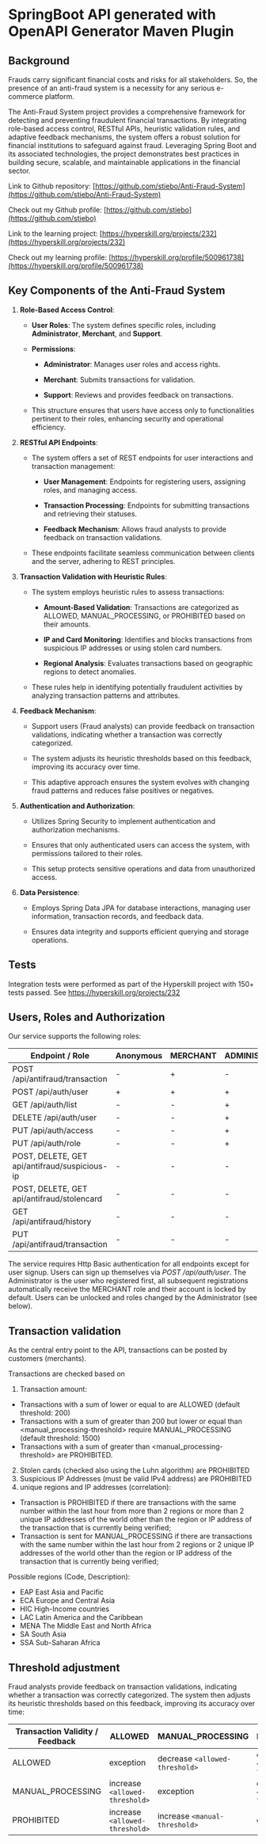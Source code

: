 # SpringBoot API generated with OpenAPI Generator Maven Plugin

## Background

Frauds carry significant financial costs and risks for all stakeholders. So, the presence of an anti-fraud system is a necessity for any serious e-commerce platform.

The Anti-Fraud System project provides a comprehensive framework for detecting and preventing fraudulent financial transactions. By integrating role-based access control, RESTful APIs, heuristic validation rules, and adaptive feedback mechanisms, the system offers a robust solution for financial institutions to safeguard against fraud. Leveraging Spring Boot and its associated technologies, the project demonstrates best practices in building secure, scalable, and maintainable applications in the financial sector.

Link to Github repository: [https://github.com/stiebo/Anti-Fraud-System](https://github.com/stiebo/Anti-Fraud-System)

Check out my Github profile: [https://github.com/stiebo](https://github.com/stiebo)

Link to the learning project: [https://hyperskill.org/projects/232](https://hyperskill.org/projects/232)

Check out my learning profile: [https://hyperskill.org/profile/500961738](https://hyperskill.org/profile/500961738)

## Key Components of the Anti-Fraud System

1. **Role-Based Access Control**:

    - **User Roles**: The system defines specific roles, including **Administrator**, **Merchant**, and **Support**.

    - **Permissions**:

        - **Administrator**: Manages user roles and access rights.

        - **Merchant**: Submits transactions for validation.

        - **Support**: Reviews and provides feedback on transactions.

    - This structure ensures that users have access only to functionalities pertinent to their roles, enhancing security and operational efficiency.


2. **RESTful API Endpoints**:

    - The system offers a set of REST endpoints for user interactions and transaction management:

        - **User Management**: Endpoints for registering users, assigning roles, and managing access.

        - **Transaction Processing**: Endpoints for submitting transactions and retrieving their statuses.

        - **Feedback Mechanism**: Allows fraud analysts to provide feedback on transaction validations.

    - These endpoints facilitate seamless communication between clients and the server, adhering to REST principles.


3. **Transaction Validation with Heuristic Rules**:

    - The system employs heuristic rules to assess transactions:

        - **Amount-Based Validation**: Transactions are categorized as ALLOWED, MANUAL_PROCESSING, or PROHIBITED based on their amounts.

        - **IP and Card Monitoring**: Identifies and blocks transactions from suspicious IP addresses or using stolen card numbers.

        - **Regional Analysis**: Evaluates transactions based on geographic regions to detect anomalies.

    - These rules help in identifying potentially fraudulent activities by analyzing transaction patterns and attributes.


4. **Feedback Mechanism**:

    - Support users (Fraud analysts) can provide feedback on transaction validations, indicating whether a transaction was correctly categorized.

    - The system adjusts its heuristic thresholds based on this feedback, improving its accuracy over time.

    - This adaptive approach ensures the system evolves with changing fraud patterns and reduces false positives or negatives.


5. **Authentication and Authorization**:

    - Utilizes Spring Security to implement authentication and authorization mechanisms.

    - Ensures that only authenticated users can access the system, with permissions tailored to their roles.

    - This setup protects sensitive operations and data from unauthorized access.


6. **Data Persistence**:

    - Employs Spring Data JPA for database interactions, managing user information, transaction records, and feedback data.

    - Ensures data integrity and supports efficient querying and storage operations.

## Tests
Integration tests were performed as part of the Hyperskill project with 150+ tests passed. See https://hyperskill.org/projects/232

## Users, Roles and Authorization

Our service supports the following roles:

| Endpoint / Role                               | Anonymous | MERCHANT | ADMINISTRATOR | SUPPORT |
|-----------------------------------------------|-----------|----------|---------------|---------|
| POST /api/antifraud/transaction               | -         | +        | -             | -       |
| POST /api/auth/user                           | +         | +        | +             | +       |
| GET /api/auth/list                            | -         | -        | +             | +       |
| DELETE /api/auth/user                         | -         | -        | +             | -       |
| PUT /api/auth/access                          | -         | -        | +             | -       |
| PUT /api/auth/role                            | -         | -        | +             | -       |
| POST, DELETE, GET api/antifraud/suspicious-ip | -         | -        | -             | +       |
| POST, DELETE, GET api/antifraud/stolencard    | -         | -        | -             | +       |
| GET /api/antifraud/history                    | -         | -        | -             | +       |
| PUT /api/antifraud/transaction                | -         | -        | -             | +       |

The service requires Http Basic authentication for all endpoints except for user signup.
Users can sign up themselves via *POST /api/auth/user*. The Administrator is the user who registered first, all subsequent registrations automatically receive the MERCHANT role and their account is locked by default. Users can be unlocked and roles changed by the Administrator (see below).

## Transaction validation
As the central entry point to the API, transactions can be posted by customers (merchants).

Transactions are checked based on
1. Transaction amount:
- Transactions with a sum of lower or equal to <allowed-threshold> are ALLOWED (default threshold: 200)
- Transactions with a sum of greater than 200 but lower or equal than <manual_processing-threshold> require MANUAL_PROCESSING (default threshold: 1500)
- Transactions with a sum of greater than <manual_processing-threshold> are PROHIBITED.
2. Stolen cards (checked also using the Luhn algorithm) are PROHIBITED
3. Suspicious IP Addresses (must be valid IPv4 address) are PROHIBITED
4. unique regions and IP addresses (correlation):
- Transaction is PROHIBITED if there are transactions with the same number within the last hour from more than 2 regions or more than 2 unique IP addresses of the world other than the region or IP address of the transaction that is currently being verified;
- Transaction is sent for MANUAL_PROCESSING if there are transactions with the same number within the last hour from 2 regions or 2 unique IP addresses of the world other than the region or IP address of the transaction that is currently being verified;

Possible regions (Code, Description):
- EAP	East Asia and Pacific
- ECA	Europe and Central Asia
- HIC	High-Income countries
- LAC	Latin America and the Caribbean
- MENA  The Middle East and North Africa
- SA	South Asia
- SSA	Sub-Saharan Africa

## Threshold adjustment
Fraud analysts provide feedback on transaction validations, indicating whether a transaction was correctly categorized.
The system then adjusts its heuristic thresholds based on this feedback, improving its accuracy over time:

| Transaction Validity / Feedback | ALLOWED                 | MANUAL_PROCESSING                  | PROHIBITED                    |
|---------------------------------|-------------------------|------------------------------------|-------------------------------|
| ALLOWED                         | exception               | decrease `<allowed-threshold>`     | decrease `<allowed-threshold>` |
| MANUAL_PROCESSING               | increase `<allowed-threshold>` | exception                        | decrease `<manual-threshold>`  |
| PROHIBITED                      | increase `<allowed-threshold>` | increase `<manual-threshold>`    | exception                      |
